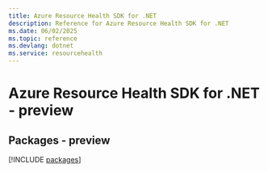 ```yaml
---
title: Azure Resource Health SDK for .NET
description: Reference for Azure Resource Health SDK for .NET
ms.date: 06/02/2025
ms.topic: reference
ms.devlang: dotnet
ms.service: resourcehealth
---
```

# Azure Resource Health SDK for .NET - preview
## Packages - preview
[!INCLUDE [packages](resource-health-index.md)]